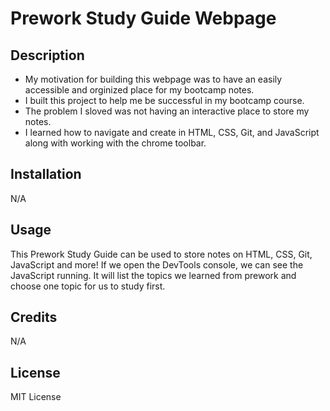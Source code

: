 # Prework Study Guide Webpage 

## Description

- My motivation for building this webpage was to have an easily accessible and orginized place for my bootcamp notes.
- I built this project to help me be successful in my bootcamp course.
- The problem I sloved was not having an interactive place to store my notes.
- I learned how to navigate and create in HTML, CSS, Git, and JavaScript along with working with the chrome toolbar.

## Installation

N/A

## Usage

This Prework Study Guide can be used to store notes on HTML, CSS, Git, JavaScript and more! If we open the DevTools console, we can see the JavaScript running. It will list the topics we learned from prework and choose one topic for us to study first.

## Credits

N/A

## License

MIT License
